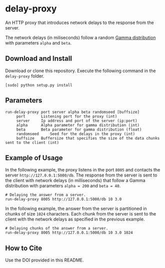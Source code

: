 # delay-proxy

An HTTP proxy that introduces network delays to the response from the server.

The network delays (in miliseconds) follow a random [Gamma distribution](https://en.wikipedia.org/wiki/Gamma_distribution) with parameters `alpha` and `beta`. 

## Download and Install
Download or clone this repository. Execute the following command in the `delay-proxy` folder. 

```
[sudo] python setup.py install
```

## Parameters
```
run-delay-proxy port server alpha beta randomseed [buffsize]
	 port 		Listening port for the proxy (int)
	 server 	Ip address and port of the server (ip:port)
	 alpha 		Alpha parameter for gamma distribution (int)
	 beta 		Beta parameter for gamma distribution (float)
	 randomseed 	Seed for the delays in the proxy (int)
	 buffsize 	Buffersize that specifies the size of the data chunks sent to the client (int)
```

## Example of Usage

In the following example, the proxy listens in the port `8005` and contacts the server `http://127.0.0.1:5000/db`. 
The response from the server is sent to the client with network delays (in milliseconds) that follow a Gamma distribution with parameters `alpha = 200` and `beta = 40`.  

```
# Delaying the answer from a server. 
run-delay-proxy 8005 http://127.0.0.1:5000/db 10 3.0 
```

In the following example, the answer from the server is partitioned in chunks of size `1024` characters. 
Each chunk from the server is sent to the client with the network delays as specified in the previous example. 
```
# Delaying chunks of the answer from a server. 
run-delay-proxy 8005 http://127.0.0.1:5000/db 10 3.0 1024 
```

## How to Cite
Use the DOI provided in this README.
